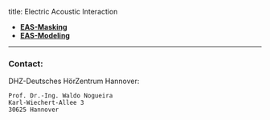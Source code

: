 title: Electric Acoustic Interaction



- **[EAS-Masking](https://vianna.uber.space/01_workgroups/nogueira/projects/easprojects/eas.html)**
- **[EAS-Modeling](https://vianna.uber.space/01_workgroups/nogueira/projects/easprojects/easmodeling.html)**




- - -    
### Contact:
DHZ-Deutsches HörZentrum Hannover:

    Prof. Dr.-Ing. Waldo Nogueira
    Karl-Wiechert-Allee 3 
    30625 Hannover    
    
